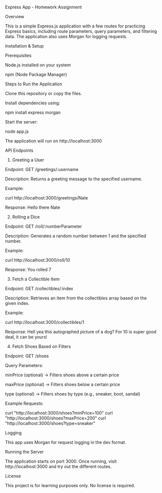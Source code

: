 Express App - Homework Assignment

Overview

This is a simple Express.js application with a few routes for practicing Express basics, including route parameters, query parameters, and filtering data. The application also uses Morgan for logging requests.

Installation & Setup

Prerequisites

Node.js installed on your system

npm (Node Package Manager)

Steps to Run the Application

Clone this repository or copy the files.

Install dependencies using:

npm install express morgan

Start the server:

node app.js

The application will run on http://localhost:3000

API Endpoints

1. Greeting a User

Endpoint: GET /greetings/:username

Description: Returns a greeting message to the specified username.

Example:

curl http://localhost:3000/greetings/Nate

Response: Hello there Nate

2. Rolling a Dice

Endpoint: GET /roll/:numberParameter

Description: Generates a random number between 1 and the specified number.

Example:

curl http://localhost:3000/roll/10

Response: You rolled 7

3. Fetch a Collectible Item

Endpoint: GET /collectibles/:index

Description: Retrieves an item from the collectibles array based on the given index.

Example:

curl http://localhost:3000/collectibles/1

Response: Hell yea this autographed picture of a dog? For 10 is super good deal, it can be yours!

4. Fetch Shoes Based on Filters

Endpoint: GET /shoes

Query Parameters:

minPrice (optional) → Filters shoes above a certain price

maxPrice (optional) → Filters shoes below a certain price

type (optional) → Filters shoes by type (e.g., sneaker, boot, sandal)

Example Requests:

curl "http://localhost:3000/shoes?minPrice=100"
curl "http://localhost:3000/shoes?maxPrice=200"
curl "http://localhost:3000/shoes?type=sneaker"

Logging

This app uses Morgan for request logging in the dev format.

Running the Server

The application starts on port 3000. Once running, visit http://localhost:3000 and try out the different routes.

License

This project is for learning purposes only. No license is required.